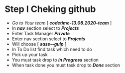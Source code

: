 # Step I Cheking github

- _Go to Your team_ [ **_codetime-13.08.2020-team_** ]
- In **_nav_** section select to **_Projects_**
- Enter Task Manager **_Private_**
- Enter nav section select to **_Projects_**
- Will choose [ **_sass--gulp_** ]
- In To Do list find task which need to do
- Pick up your task
- You must task drop to **_In Progress_** section
- When task done you must task drop to **_Done_** section
